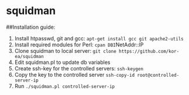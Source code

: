 # squidman
##Installation guide:
1. Install htpasswd, git and gcc: `apt-get install gcc git apache2-utils`
2. Install required modules for Perl: `cpan DBI`NetAddr::IP
3. Clone squidman to local server: `git clone https://github.com/kor-ea/squidman`
4. Edit squidman.pl to update db variables
5. Create ssh-key for the controlled servers: `ssh-keygen`
6. Copy the key to the controlled server `ssh-copy-id root@controlled-server-ip`
7. Run `./squidman.pl controlled-server-ip`

